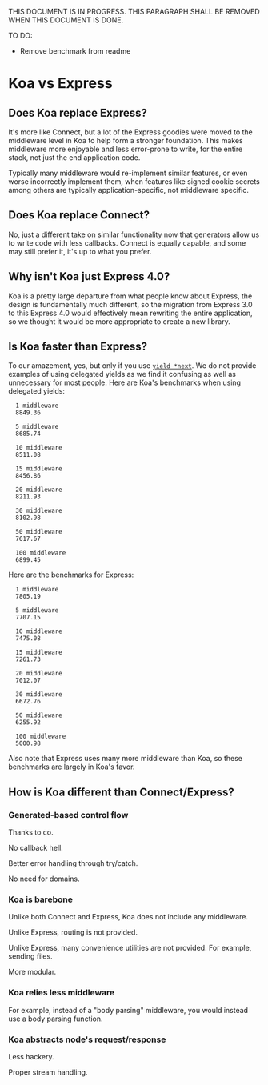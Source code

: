 
THIS DOCUMENT IS IN PROGRESS. THIS PARAGRAPH SHALL BE REMOVED WHEN THIS DOCUMENT IS DONE.

TO DO:

- Remove benchmark from readme

# Koa vs Express

## Does Koa replace Express?

  It's more like Connect, but a lot of the Express goodies
  were moved to the middleware level in Koa to help form
  a stronger foundation. This makes middleware more enjoyable
  and less error-prone to write, for the entire stack, not
  just the end application code.

  Typically many middleware would
  re-implement similar features, or even worse incorrectly implement them,
  when features like signed cookie secrets among others are typically application-specific,
  not middleware specific.

## Does Koa replace Connect?

  No, just a different take on similar functionality
  now that generators allow us to write code with less
  callbacks. Connect is equally capable, and some may still prefer it,
  it's up to what you prefer.

## Why isn't Koa just Express 4.0?

  Koa is a pretty large departure from what people know about Express,
  the design is fundamentally much different, so the migration from
  Express 3.0 to this Express 4.0 would effectively mean rewriting
  the entire application, so we thought it would be more appropriate
  to create a new library.

## Is Koa faster than Express?

  To our amazement, yes, but only if you use [`yield *next`](http://wiki.ecmascript.org/doku.php?id=harmony%3agenerators#delegating_yield). We do not provide examples of using delegated yields as we find it confusing as well as unnecessary for most people. Here are Koa's benchmarks when using delegated yields:

```
  1 middleware
  8849.36

  5 middleware
  8685.74

  10 middleware
  8511.08

  15 middleware
  8456.86

  20 middleware
  8211.93

  30 middleware
  8102.98

  50 middleware
  7617.67

  100 middleware
  6899.45
```

  Here are the benchmarks for Express:

```
  1 middleware
  7805.19

  5 middleware
  7707.15

  10 middleware
  7475.08

  15 middleware
  7261.73

  20 middleware
  7012.07

  30 middleware
  6672.76

  50 middleware
  6255.92

  100 middleware
  5000.98
```

  Also note that Express uses many more middleware than Koa, so these benchmarks are largely in Koa's favor.

## How is Koa different than Connect/Express?

### Generated-based control flow

  Thanks to co.

  No callback hell.

  Better error handling through try/catch.

  No need for domains.

### Koa is barebone

  Unlike both Connect and Express, Koa does not include any middleware.

  Unlike Express, routing is not provided.

  Unlike Express, many convenience utilities are not provided. For example, sending files.

  More modular.

### Koa relies less middleware

  For example, instead of a "body parsing" middleware, you would instead use a body parsing function.

### Koa abstracts node's request/response

  Less hackery.

  Proper stream handling.
